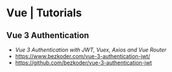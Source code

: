 # Vue | Tutorials

## Vue 3 Authentication

- *Vue 3 Authentication with JWT, Vuex, Axios and Vue Router*
- <https://www.bezkoder.com/vue-3-authentication-jwt/>
- <https://github.com/bezkoder/vue-3-authentication-jwt>